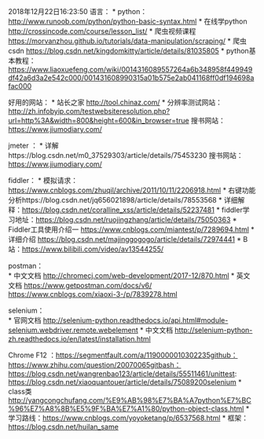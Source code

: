 2018年12月22日16:23:50
语言：
	* python：  http://www.runoob.com/python/python-basic-syntax.html
	* 在线学python http://crossincode.com/course/lesson_list/
	* 爬虫视频课程  https://morvanzhou.github.io/tutorials/data-manipulation/scraping/
	* 爬虫csdn    https://blog.csdn.net/kingdomkitty/article/details/81035805
	* python基本教程：https://www.liaoxuefeng.com/wiki/0014316089557264a6b348958f449949df42a6d3a2e542c000/001431608990315a01b575e2ab041168ff0df194698afac000

好用的网站：
	* 站长之家 http://tool.chinaz.com/
	* 分辨率测试网站：http://zh.infobyip.com/testwebsiteresolution.php?url=http%3A&width=800&height=600&in_browser=true
	搜书网站：https://www.jiumodiary.com/

jmeter ：
	* 详解https://blog.csdn.net/m0_37529303/article/details/75453230
	  搜书网站：https://www.jiumodiary.com/

fiddler：
	* 模拟请求：https://www.cnblogs.com/zhuqil/archive/2011/10/11/2206918.html
	*   右键功能分析https://blog.csdn.net/jq656021898/article/details/78553568
	*   详细解释：https://blog.csdn.net/coralline_xss/article/details/52237481
	*   fiddler学习地址：https://blog.csdn.net/ruojingzhang/article/details/75050363
	*   Fiddler工具使用介绍一   https://www.cnblogs.com/miantest/p/7289694.html
	*   详细介绍  https://blog.csdn.net/majinggogogo/article/details/72974441
	*   B站：https://www.bilibili.com/video/av13544255/

postman：    
	* 中文文档   http://chromecj.com/web-development/2017-12/870.html
	* 英文文档  https://www.getpostman.com/docs/v6/         https://www.cnblogs.com/xiaoxi-3-/p/7839278.html

selenium：  
	* 官网文档   http://selenium-python.readthedocs.io/api.html#module-selenium.webdriver.remote.webelement
	* 中文文档  http://selenium-python-zh.readthedocs.io/en/latest/installation.html

Chrome F12 ：https://segmentfault.com/a/1190000010302235github：     https://www.zhihu.com/question/20070065gitbash：    https://blog.csdn.net/wangrenbao123/article/details/55511461/unittest:    https://blog.csdn.net/xiaoquantouer/article/details/75089200selenium
	* class类   http://yangcongchufang.com/%E9%AB%98%E7%BA%A7python%E7%BC%96%E7%A8%8B%E5%9F%BA%E7%A1%80/python-object-class.html
	* 学习路线：https://www.cnblogs.com/yoyoketang/p/6537568.html
	* 框架：https://blog.csdn.net/huilan_same


